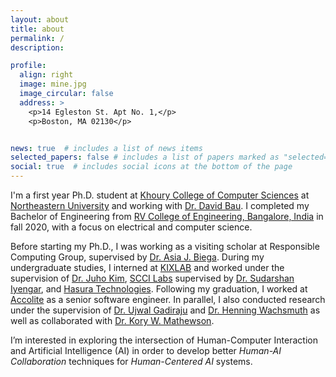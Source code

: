 ```yaml
---
layout: about
title: about
permalink: /
description: 

profile:
  align: right
  image: mine.jpg
  image_circular: false
  address: >
    <p>14 Egleston St. Apt No. 1,</p>
    <p>Boston, MA 02130</p>


news: true  # includes a list of news items
selected_papers: false # includes a list of papers marked as "selected={true}"
social: true  # includes social icons at the bottom of the page
---
```


I'm a first year Ph.D. student at [Khoury College of Computer Sciences](https://www.khoury.northeastern.edu/) at [Northeastern University](https://www.northeastern.edu/) and working with [Dr. David Bau](https://baulab.info/). I completed my Bachelor of Engineering from [RV College of Engineering, Bangalore, India](https://rvce.edu.in/) in fall 2020, with a focus on electrical and computer science.


Before starting my Ph.D., I was working as a visiting scholar at Responsible Computing Group, supervised by [Dr. Asia J. Biega](https://asiabiega.github.io/). During my undergraduate studies, I interned at [KIXLAB](https://kixlab.org/) and worked under the supervision of [Dr. Juho Kim](http://juhokim.com/), [SCCI Labs](http://sccilabs.org/) supervised by [Dr. Sudarshan Iyengar](http://www.iitrpr.ac.in/sudarshan-iyengar), and [Hasura Technologies](https://hasura.io/). Following my graduation, I worked at [Accolite](https://www.accolite.com/) as a senior software engineer. In parallel, I also conducted research under the supervision of [Dr. Ujwal Gadiraju](http://ujwalgadiraju.com/) and [Dr. Henning Wachsmuth](https://en.cs.uni-paderborn.de/css) as well as collaborated with [Dr. Kory W. Mathewson](https://korymathewson.com/).


I’m interested in exploring the intersection of Human-Computer Interaction and Artificial Intelligence (AI) in order to develop better *Human-AI Collaboration* techniques for *Human-Centered AI* systems.
